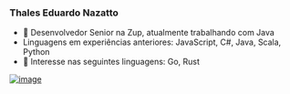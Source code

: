 ### Thales Eduardo Nazatto

- 🔭 Desenvolvedor Senior na Zup, atualmente trabalhando com Java
- Linguagens em experiências anteriores: JavaScript, C#, Java, Scala, Python
- 🌱 Interesse nas seguintes linguagens: Go, Rust

[![image]({https://img.shields.io/badge/LinkedIn-0077B5?style=for-the-badge&logo=linkedin&logoColor=white})](https://www.linkedin.com/in/tenazatto/)

<!--
**tenazatto/tenazatto** is a ✨ _special_ ✨ repository because its `README.md` (this file) appears on your GitHub profile.

Here are some ideas to get you started:

- 🔭 I’m currently working on ...
- 🌱 I’m currently learning ...
- 👯 I’m looking to collaborate on ...
- 🤔 I’m looking for help with ...
- 💬 Ask me about ...
- 📫 How to reach me: ...
- 😄 Pronouns: ...
- ⚡ Fun fact: ...
-->
